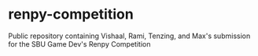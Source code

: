 # renpy-competition
Public repository containing Vishaal, Rami, Tenzing, and Max's submission for the SBU Game Dev's Renpy Competition
